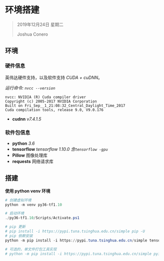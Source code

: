 # 环境搭建

> 2019年12月24日 星期二
>
> Joshua Conero





## 环境

### 硬件信息

英伟达硬件支持，以及软件支持 *CUDA + cuDNN*。 

*运行命令: `nvcc --version`*

```shell
nvcc: NVIDIA (R) Cuda compiler driver
Copyright (c) 2005-2017 NVIDIA Corporation
Built on Fri_Sep__1_21:08:32_Central_Daylight_Time_2017
Cuda compilation tools, release 9.0, V9.0.176
```



- **cudnn**  *v7.4.1.5*



### 软件包信息

- **python**             *3.6*
- **tensorflow**      *tensorflow 1.10.0   含`tensorflow -gpu`*
- **Pillow**                图像处理库
- **requests**           网络请求库



## 搭建

**使用 python venv 环境**

```powershell
# 创建虚拟环境
python -m venv py36-tf1.10

# 启动环境
./py36-tf1.10/Scripts/Activate.ps1

# pip 更新
# pip install -i https://pypi.tuna.tsinghua.edu.cn/simple pip -U
# pip 依赖安装
python -m pip install -i https://pypi.tuna.tsinghua.edu.cn/simple tensorflow==1.10.0 tensorflow-gpu==1.10.0 pillow requests

# 可选的，单文件打包工具实现
# python -m pip install -i https://pypi.tuna.tsinghua.edu.cn/simple pyinstaller
```


